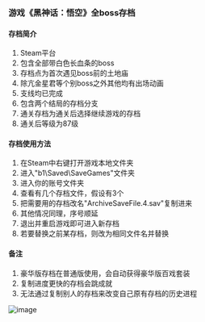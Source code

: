 <h3>游戏《黑神话：悟空》全boss存档</h3>

<h4>存档简介</h4>
<ol>
  <li>Steam平台</li>
  <li>包含全部带白色长血条的boss</li>
  <li>存档点为首次遇见boss前的土地庙</li>
  <li>除亢金星君等个别boss之外其他均有出场动画</li>
  <li>支线均已完成</li>
  <li>包含两个结局的存档分支</li>
  <li>通关存档为通关后选择继续游戏的存档</li>
  <li>通关后等级为87级</li>
</ol>

<h4>存档使用方法</h4>
<ol>
  <li>在Steam中右键打开游戏本地文件夹</li>
  <li>进入"b1\Saved\SaveGames"文件夹</li>
  <li>进入你的账号文件夹</li>
  <li>查看有几个存档文件，假设有3个</li>
  <li>把需要用的存档改名"ArchiveSaveFile.4.sav"复制进来</li>
  <li>其他情况同理，序号顺延</li>
  <li>退出并重启游戏即可进入新存档</li>
  <li>若要替换之前某存档，则改为相同文件名并替换</li>
</ol>

<h4>备注</h4>
<ol>
  <li>豪华版存档在普通版使用，会自动获得豪华版百戏套装</li>
  <li>复制进度更快的存档会跳成就</li>
  <li>无法通过复制别人的存档来改变自己原有存档的历史进程</li>
</ol>

![image](https://github.com/shitarayuuhi/Black_Myth_Wukong_Save_Files/blob/main/img/2358720_20240928145816_1.png)
